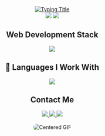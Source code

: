 <div align="center">
  <a href="#">
    <img src="https://readme-typing-svg.demolab.com?font=Hack&weight=600&size=30&duration=4000&pause=1000&color=5865F2&center=true&vCenter=true&width=600&height=70&lines=Software+Engineering+Student;Web+Developer;Junior+Frontend+Developer" alt="Typing Title">
  </a>

  <div align="center">
    <img src="https://img.shields.io/badge/Node.js-Expert-339933?logo=nodedotjs&logoColor=white&style=for-the-badge">
    <img src="https://img.shields.io/badge/Discord.js-5865F2?logo=discord&logoColor=white&style=for-the-badge">
  </div>

  <h2 align="center">Web Development Stack</h2>
  <div align="center">
    <img src="https://skillicons.dev/icons?i=html,css,js&perline=7&theme=light">
  </div>

  <h2 align="center">🚀 Languages I Work With</h2>
  <div align="center">
    <img src="https://skillicons.dev/icons?i=python,cs,c&theme=light">
  </div>

  <h2 align="center">Contact Me</h2>
  <div align="center">
    <a href="mailto:ahmed.hamdi.tech@gmail.com">
      <img src="https://img.shields.io/badge/Email-D14836?style=for-the-badge&logo=gmail&logoColor=white">
    </a>
    <a href="https://discord.com/users/955778442425683988" target="_blank">
      <img src="https://img.shields.io/badge/Discord-5865F2?style=for-the-badge&logo=discord&logoColor=white">
    </a>
    <a href="https://www.linkedin.com/in/ahmed-hamdi-frontend/" target="_blank">
      <img src="https://img.shields.io/badge/LinkedIn-0A66C2?style=for-the-badge&logo=linkedin&logoColor=white">
    </a>
  </div>

  <br>
  <div align="center">
    <img src="https://i.pinimg.com/originals/5d/2c/44/5d2c44694918947aede42306cb7154d0.gif" alt="Centered GIF" style="max-width: 100%; border-radius: 10px;">
  </div>
</div>
